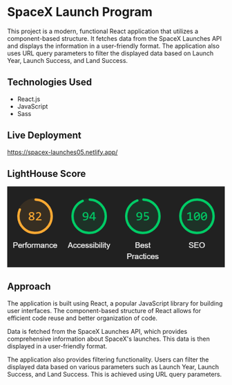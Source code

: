 # SpaceX Launch Program

This project is a modern, functional React application that utilizes a component-based structure. It fetches data from the SpaceX Launches API and displays the information in a user-friendly format. The application also uses URL query parameters to filter the displayed data based on Launch Year, Launch Success, and Land Success.

## Technologies Used

- React.js
- JavaScript
- Sass

## Live Deployment
https://spacex-launches05.netlify.app/


## LightHouse Score
![Alt text](./image.png)


## Approach

The application is built using React, a popular JavaScript library for building user interfaces. The component-based structure of React allows for efficient code reuse and better organization of code.

Data is fetched from the SpaceX Launches API, which provides comprehensive information about SpaceX's launches. This data is then displayed in a user-friendly format.

The application also provides filtering functionality. Users can filter the displayed data based on various parameters such as Launch Year, Launch Success, and Land Success. This is achieved using URL query parameters.

